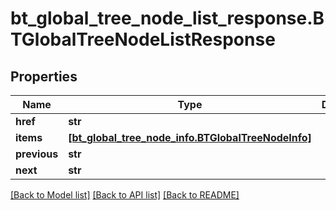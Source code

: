 # bt_global_tree_node_list_response.BTGlobalTreeNodeListResponse

## Properties
Name | Type | Description | Notes
------------ | ------------- | ------------- | -------------
**href** | **str** |  | [optional] 
**items** | [**[bt_global_tree_node_info.BTGlobalTreeNodeInfo]**](BTGlobalTreeNodeInfo.md) |  | [optional] 
**previous** | **str** |  | [optional] 
**next** | **str** |  | [optional] 

[[Back to Model list]](../README.md#documentation-for-models) [[Back to API list]](../README.md#documentation-for-api-endpoints) [[Back to README]](../README.md)


